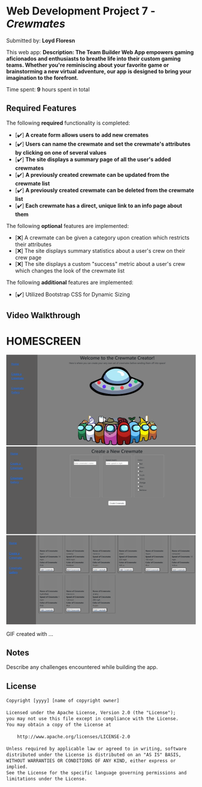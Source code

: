 # Web Development Project 7 - _Crewmates_

Submitted by: **Loyd Floresn**

This web app: **Description:
The Team Builder Web App empowers gaming aficionados and enthusiasts to breathe life into their custom gaming teams. Whether you're reminiscing about your favorite game or brainstorming a new virtual adventure, our app is designed to bring your imagination to the forefront.**

Time spent: **9** hours spent in total

## Required Features

The following **required** functionality is completed:

- [✔️] **A create form allows users to add new cremates**
- [✔️] **Users can name the crewmate and set the crewmate's attributes by clicking on one of several values**
- [✔️] **The site displays a summary page of all the user's added crewmates**
- [✔️] **A previously created crewmate can be updated from the crewmate list**
- [✔️] **A previously created crewmate can be deleted from the crewmate list**
- [✔️] **Each crewmate has a direct, unique link to an info page about them**

The following **optional** features are implemented:

- [❌] A crewmate can be given a category upon creation which restricts their attributes
- [❌] The site displays summary statistics about a user's crew on their crew page
- [❌] The site displays a custom "success" metric about a user's crew which changes the look of the crewmate list

The following **additional** features are implemented:

- [✔️] Utilized Bootstrap CSS for Dynamic Sizing

## Video Walkthrough

# HOMESCREEN

<img src='/public/homescreen.png' title='homescreen' width='' alt='homescreen' />
<img src='/public/create.png' title='create' width='' alt='create' />
<img src='/public/gallery.png' title='gallery' width='' alt='gallery' />

<!-- Replace this with whatever GIF tool you used! -->

GIF created with ...

<!-- Recommended tools:
[Kap](https://getkap.co/) for macOS
[ScreenToGif](https://www.screentogif.com/) for Windows
[peek](https://github.com/phw/peek) for Linux. -->

## Notes

Describe any challenges encountered while building the app.

## License

    Copyright [yyyy] [name of copyright owner]

    Licensed under the Apache License, Version 2.0 (the "License");
    you may not use this file except in compliance with the License.
    You may obtain a copy of the License at

        http://www.apache.org/licenses/LICENSE-2.0

    Unless required by applicable law or agreed to in writing, software
    distributed under the License is distributed on an "AS IS" BASIS,
    WITHOUT WARRANTIES OR CONDITIONS OF ANY KIND, either express or implied.
    See the License for the specific language governing permissions and
    limitations under the License.

